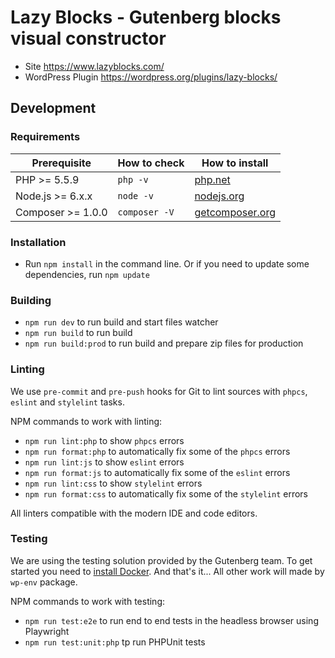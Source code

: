 # Lazy Blocks - Gutenberg blocks visual constructor

- Site <https://www.lazyblocks.com/>
- WordPress Plugin <https://wordpress.org/plugins/lazy-blocks/>

## Development

### Requirements

| Prerequisite              | How to check  | How to install                                  |
| ------------------------- | ------------- | ----------------------------------------------- |
| PHP >= 5.5.9              | `php -v`      | [php.net](https://php.net/manual/en/install.php) |
| Node.js >= 6.x.x          | `node -v`     | [nodejs.org](https://nodejs.org/)                |
| Composer >= 1.0.0         | `composer -V` | [getcomposer.org](https://getcomposer.org)       |

### Installation

- Run `npm install` in the command line. Or if you need to update some dependencies, run `npm update`

### Building

- `npm run dev` to run build and start files watcher
- `npm run build` to run build
- `npm run build:prod` to run build and prepare zip files for production

### Linting

We use `pre-commit` and `pre-push` hooks for Git to lint sources with `phpcs`, `eslint` and `stylelint` tasks.

NPM commands to work with linting:

- `npm run lint:php` to show `phpcs` errors
- `npm run format:php` to automatically fix some of the `phpcs` errors
- `npm run lint:js` to show `eslint` errors
- `npm run format:js` to automatically fix some of the `eslint` errors
- `npm run lint:css` to show `stylelint` errors
- `npm run format:css` to automatically fix some of the `stylelint` errors

All linters compatible with the modern IDE and code editors.

### Testing

We are using the testing solution provided by the Gutenberg team. To get started you need to [install Docker](https://www.docker.com/). And that's it... All other work will made by `wp-env` package.

NPM commands to work with testing:

- `npm run test:e2e` to run end to end tests in the headless browser using Playwright
- `npm run test:unit:php` tp run PHPUnit tests

